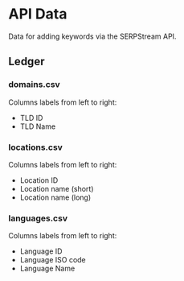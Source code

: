 # API Data
Data for adding keywords via the SERPStream API.

## Ledger

### domains.csv
 Columns labels from left to right:
 - TLD ID
 - TLD Name
 
 ### locations.csv 
 Columns labels from left to right:
  - Location ID
  - Location name (short)
  - Location name (long)
  
 ### languages.csv
 Columns labels from left to right:
  - Language ID
  - Language ISO code
  - Language Name
